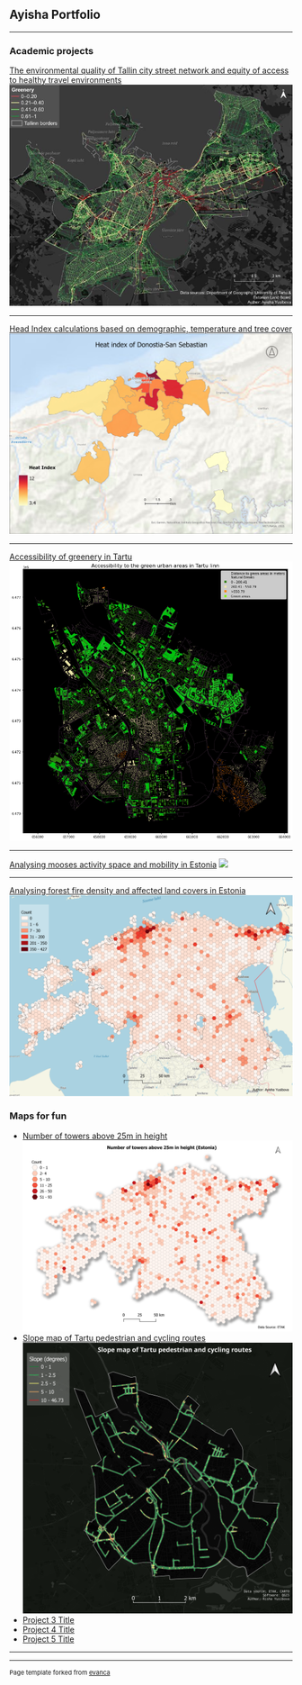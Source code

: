 ## Ayisha Portfolio

---

### Academic projects 

[The environmental quality of Tallin city street network and equity of access to healthy travel environments](/sample_page)
<img src="images/image_2024-02-01_223748180.png"/>

---
[Head Index calculations based on demographic, temperature and tree cover](/project_page.md)
<img src="images/Heat_index.jpg"/>

---
[Accessibility of greenery in Tartu](/sample_page1)
<img src="images/Tartu greenery.png"/>

---
[Analysing mooses activity space and mobility in Estonia](project_page3.md)
<img src="images/moose_movement123.png"/>

---
[Analysing forest fire density and affected land covers in Estonia](project_page4.md)
<img src="images/hex_forestfire.png"/>


### Maps for fun

- [Number of towers above 25m in height](images/25M_height_.png)
  <img src="images/25M_height_.png"/>
- [Slope map of Tartu pedestrian and cycling routes](images/tartu_network_slope___.png)
  <img src="images/tartu_network_slope___.png"/>
- [Project 3 Title](http://example.com/)
- [Project 4 Title](http://example.com/)
- [Project 5 Title](http://example.com/)

---




---
<p style="font-size:11px">Page template forked from <a href="https://github.com/evanca/quick-portfolio">evanca</a></p>
<!-- Remove above link if you don't want to attibute -->
